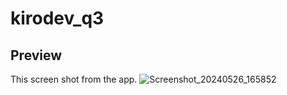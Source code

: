 # kirodev_q3

## Preview

This screen shot from the app.
![Screenshot_20240526_165852](https://github.com/joeshwoa/KiroDev_Q3/assets/96644682/f1e059f4-3849-481b-8d68-af80339cfe96)
